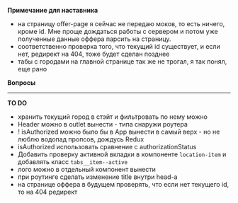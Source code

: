 **Примечание для наставника**  
- на страницу offer-page я сейчас не передаю моков, то есть ничего, кроме id. Мне проще дождаться работы с сервером и потом уже полученные данные оффера парсить на страницу.
- соответственно проверка того, что текущий id существует, и если нет, редирект на 404, тоже будет сделан позднее
- табы с городами на главной странице так же не трогал, я так понял, еще рано

**Вопросы**


----
**TO DO**
- хранить текущий город в стэйт и фильтровать по нему можно
- Header можно в outlet вынести - типа снаружи роутера
- ! isAuthorized можно было бы в App вынести в самый верх - но не люблю водопад пропсов, дождусь Redux
- isAuthorized  использовать сравнение с authorizationStatus
- Добавить проверку активной вкладки в компоненте `location-item` и добавлять класс `tabs__item--active`
- лого можно в отдельный компонент вынести
- при роутинге сделать изменение title внутри head-а
- на странице оффера в будущем проверять, что если нет текущего id, то на 404 редирект


